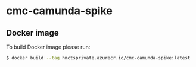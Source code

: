 # cmc-camunda-spike

## Docker image

To build Docker image please run:

```bash
$ docker build --tag hmctsprivate.azurecr.io/cmc-camunda-spike:latest .
```
